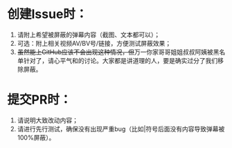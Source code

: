 # 创建Issue时：

1. 请附上希望被屏蔽的弹幕内容（截图、文本都可以）；
2. 可选：附上相关视频AV/BV号/链接，方便测试屏蔽效果；
3. ~~虽然能上GitHub应该不会出现这种情况，但~~万一你家哥哥姐姐叔叔阿姨被黑名单针对了，请心平气和的讨论。大家都是讲道理的人，要是确实过分了我们移除屏蔽。

# 提交PR时：

1. 请说明大致改动内容；
2. 请进行先行测试，确保没有出现严重bug（比如\|符号后面没有内容导致弹幕被100%屏蔽）。